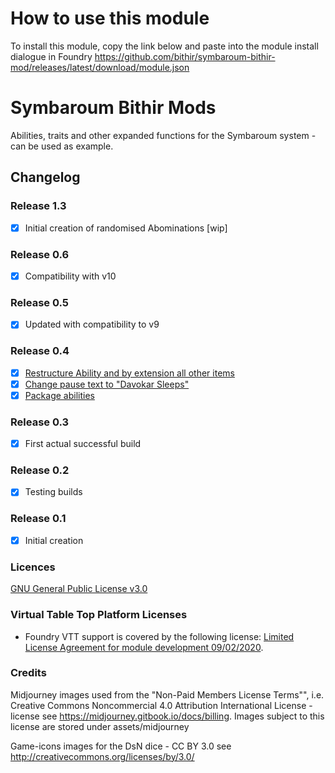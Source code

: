 # How to use this module

To install this module, copy the link below and paste into the module install dialogue in Foundry
https://github.com/bithir/symbaroum-bithir-mod/releases/latest/download/module.json


# Symbaroum Bithir Mods

Abilities, traits and other expanded functions for the Symbaroum system - can be used as example.

## Changelog
### Release 1.3
- [x] Initial creation of randomised Abominations [wip]
### Release 0.6
- [x] Compatibility with v10
### Release 0.5
- [x] Updated with compatibility to v9
### Release 0.4
- [x] [Restructure Ability and by extension all other items](https://github.com/bithir/symbaroum-bithir-mod/issues/8)
- [x] [Change pause text to "Davokar Sleeps"](https://github.com/bithir/symbaroum-bithir-mod/issues/7)
- [x] [Package abilities](https://github.com/bithir/symbaroum-bithir-mod/issues/6)

### Release 0.3
- [x] First actual successful build
### Release 0.2
- [x]  Testing builds

### Release 0.1
- [x] Initial creation

### Licences
[GNU General Public License v3.0](https://choosealicense.com/licenses/gpl-3.0/)

### Virtual Table Top Platform Licenses
- Foundry VTT support is covered by the following license: [Limited License Agreement for module development 09/02/2020](https://foundryvtt.com/article/license/).

### Credits
Midjourney images used from the "Non-Paid Members License Terms"", i.e. Creative Commons Noncommercial 4.0 Attribution International License - license see https://midjourney.gitbook.io/docs/billing.
Images subject to this license are stored under assets/midjourney

Game-icons images for the DsN dice - CC BY 3.0 see http://creativecommons.org/licenses/by/3.0/
